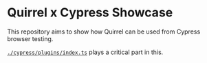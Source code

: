 # Quirrel x Cypress Showcase

This repository aims to show how Quirrel can be used from Cypress browser testing.

[`./cypress/plugins/index.ts`](./cypress/plugins/index.ts) plays a critical part in this.

